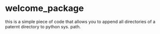 # welcome_package
this is a simple piece of code that allows you to append all directories of a paternt directory to python sys. path. 
